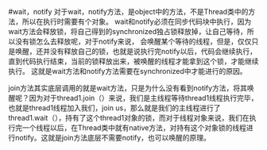 #wait，notify
	对于wait，notify方法，是object中的方法，不是Thread类中的方法，所以在执行时需要有个对象。
	wait和notify必须在同步代码块中执行，因为wait方法会释放锁，将自己得到的synchronized独占锁释放掉，让自己等待，所以没有锁怎么去释放呢，对于notify来说，
	会唤醒某个等待的线程，但是，仅仅只是唤醒，还并没有释放自己的锁，也就是说执行完notify以后，代码会继续执行，直到代码执行结束，当前的锁释放出来，被唤醒的线程才能拿到这个锁，才能继续执行。
	这就是wait方法和notify方法需要在synchronized中才能进行的原因。
	
join方法其实底层调用的就是wait方法，只是为什么没有看到notify方法，将其唤醒呢？因为对于thread1.join（）来说，我们是主线程等待thread1线程执行完毕，也就是thread1线程加入我们，join us，那么就是我们的主线程进行了thread1.wait（），持有了这个thread1对象的锁，而对于线程对象来说，我们在执行完一个线程以后，在Thread类中就有native方法，对持有这个对象锁的线程进行notify。这就是join方法底层不需要notify，也可以唤醒的原理。
